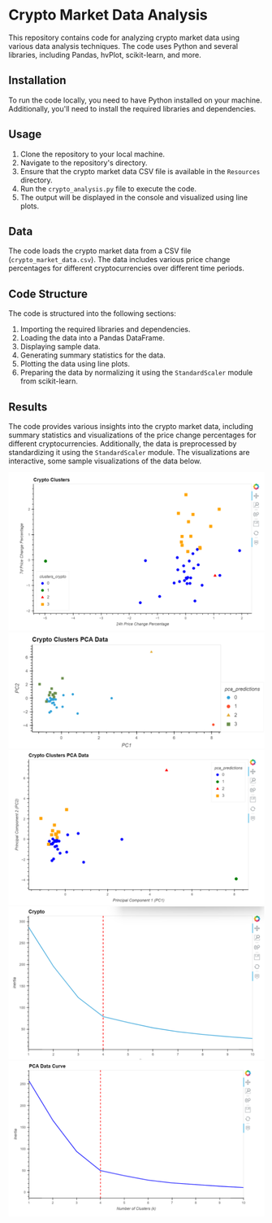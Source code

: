 # Crypto Market Data Analysis

This repository contains code for analyzing crypto market data using various data analysis techniques. The code uses Python and several libraries, including Pandas, hvPlot, scikit-learn, and more.

## Installation

To run the code locally, you need to have Python installed on your machine. Additionally, you'll need to install the required libraries and dependencies.


## Usage

1. Clone the repository to your local machine.
2. Navigate to the repository's directory.
3. Ensure that the crypto market data CSV file is available in the `Resources` directory.
4. Run the `crypto_analysis.py` file to execute the code.
5. The output will be displayed in the console and visualized using line plots.

## Data

The code loads the crypto market data from a CSV file (`crypto_market_data.csv`). The data includes various price change percentages for different cryptocurrencies over different time periods.

## Code Structure

The code is structured into the following sections:

1. Importing the required libraries and dependencies.
2. Loading the data into a Pandas DataFrame.
3. Displaying sample data.
4. Generating summary statistics for the data.
5. Plotting the data using line plots.
6. Preparing the data by normalizing it using the `StandardScaler` module from scikit-learn.

## Results

The code provides various insights into the crypto market data, including summary statistics and visualizations of the price change percentages for different cryptocurrencies. Additionally, the data is preprocessed by standardizing it using the `StandardScaler` module. The visualizations are interactive, some sample visualizations of the data below. 


![Clusters](Resources/clusters.png)
![Clusters_2](Resources\clusters_2.png)
![Clusters_3](Resources\clusters_3.png)
![Value_k](Resources\value_k.png)
![Value_k2](Resources\value_k2.png)
